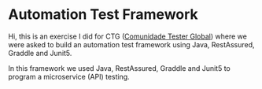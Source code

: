 # Automation Test Framework

Hi,
this is an exercise I did for CTG ([Comunidade Tester Global](https://viniciuspessoni.com/comunidade-tester-global-b/)) where we were asked to build an automation test framework using Java, RestAssured, Graddle and Junit5. 

In this framework we used Java, RestAssured, Graddle and Junit5 to program a microservice (API) testing. 
